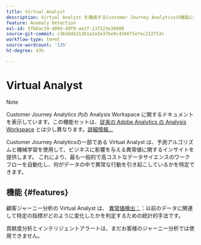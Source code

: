 ```yaml
---
title: Virtual Analyst
description: Virtual Analyst を構成するCustomer Journey Analyticsの機能について説明します。
feature: Anomaly Detection
exl-id: 5fb6ac39-d09d-49f0-ae1f-13f223e20800
source-git-commit: c36dddb31261a3a5e37be9c4566f5e7ec212f53c
workflow-type: tm+mt
source-wordcount: '135'
ht-degree: 43%

---
```


# Virtual Analyst

>[!NOTE]
>
>Customer Journey Analytics 内の Analysis Workspace に関するドキュメントを表示しています。この機能セットは、[従来の Adobe Analytics の Analysis Workspace](https://experienceleague.adobe.com/docs/analytics/analyze/analysis-workspace/home.html?lang=ja) とは少し異なります。[詳細情報...](/help/getting-started/cja-aa.md)

Customer Journey Analyticsの一部である Virtual Analyst は、予測アルゴリズムと機械学習を使用して、ビジネスに影響を与える異常値に関するインサイトを提供します。 これにより、最も一般的で高コストなデータサイエンスのワークフローを自動化し、何がデータの中で異常な行動を引き起こしているかを特定できます。

## 機能 {#features}

顧客ジャーニー分析の Virtual Analyst は、 [異常値検出：](c-anomaly-detection/anomaly-detection.md)：以前のデータに関連して特定の指標がどのように変化したかを判定するための統計的手法です。

貢献度分析とインテリジェントアラートは、まだお客様のジャーニー分析では使用できません。
